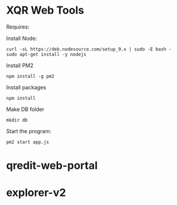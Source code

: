 

# XQR Web Tools

Requires:

Install Node:
```
curl -sL https://deb.nodesource.com/setup_9.x | sudo -E bash -
sudo apt-get install -y nodejs
```

Install PM2
```
npm install -g pm2
```

Install packages
```
npm install
```

Make DB folder
```
mkdir db
```

Start the program:
```
pm2 start app.js
```
# qredit-web-portal
# explorer-v2
